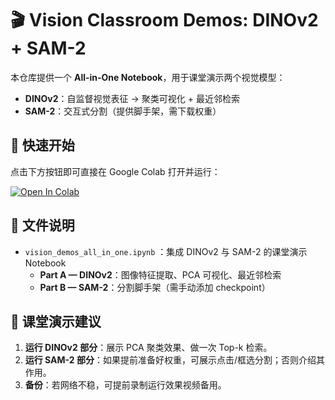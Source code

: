 # 🎬 Vision Classroom Demos: DINOv2 + SAM-2

本仓库提供一个 **All-in-One Notebook**，用于课堂演示两个视觉模型：

- **DINOv2**：自监督视觉表征 → 聚类可视化 + 最近邻检索
- **SAM-2**：交互式分割（提供脚手架，需下载权重）

## 🚀 快速开始

点击下方按钮即可直接在 Google Colab 打开并运行：

[![Open In Colab](https://colab.research.google.com/assets/colab-badge.svg)](https://colab.research.google.com/github/Tao0v0/DINOv2_demo/blob/main/vision_demos_all_in_one.ipynb)

## 📂 文件说明
- `vision_demos_all_in_one.ipynb` ：集成 DINOv2 与 SAM-2 的课堂演示 Notebook  
  - **Part A — DINOv2**：图像特征提取、PCA 可视化、最近邻检索  
  - **Part B — SAM-2**：分割脚手架（需手动添加 checkpoint）

## 📝 课堂演示建议
1. **运行 DINOv2 部分**：展示 PCA 聚类效果、做一次 Top-k 检索。  
2. **运行 SAM-2 部分**：如果提前准备好权重，可展示点击/框选分割；否则介绍其作用。  
3. **备份**：若网络不稳，可提前录制运行效果视频备用。
